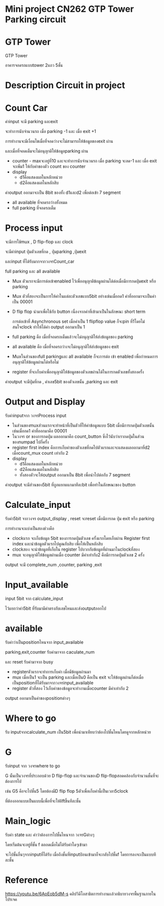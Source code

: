 # Mini project CN262 GTP Tower Parking circuit
# GTP Tower

GTP Tower 

อาคารจอดรถแบบtower 2แถว 5ชั้น

# Description Circuit in project
# Count Car

ค่าinput จะมี parking และexit

จะทำการนับจำนวนรถ เมื่อ parking -1 และ เมื่อ exit +1

การทำงานจะมีเงื่อนไขเมื่อที่จอดว่างจะไม่สามารถให้ข้อมูลของexit ผ่าน

และเมื่อที่จอดเต็มจะไม่อนุญาติให้ข้อมูลparking ผ่าน

- counter - maxจะอยู่ที่10 และจะทำการนับจำนวนรถ เมื่อ parking จะลด-1 และ เมื่อ exit จะเพิ่ม1 ให้กับค่าของตัว count ของ counter
- display
    - d1คือแสดงผลในหลักหน่วย
    - d2คือแสดงผลในหลักสิบ

ค่าoutput ออกมาจะเป็น 8bit ของทั้ง d1และd2 เพื่อต่อเข้า 7 segment

- all available ที่จอดรถว่างทั้งหมด
- full parking ที่จอดรถเต็ม

# Process input

จะมีการใช้mux , D flip-flop และ clock

จะมีค่าinput ปุ่มตัวเลขที่กด , ปุ่มparking ,ปุ่มexit

และinput ที่ได้รับมากจากวงจรCount_car

 full parking และ all available

- Mux ตัวแรกจะมีการต่อเข้าenabled ไว้เพื่ออนุญาติข้อมูลผ่านได้ต่อเมื่อมีการกดปุ่มexit หรือ parking
- Mux ตัวที่สองจะเป็นการให้ค่าในแต่ละตัวเลขแบบ5bit อย่างเช่นเมื่อกด1 ค่าที่ออกมาจะเป็นค่าเป็น 00001
- D flip flop นำมาเพื่อใช้กับ button เนื่องจากค่าที่เข้ามาเป็นในลักษณะ short term
    
    การต่อเข้าที่ Asynchronous set เมื่อค่าเป็น 1 flipflop value ก็จะpin ที่1โดยไม่สนใจclock ทำให้ได้ค่า output ออกมาเป็น 1
    
- full parking คือ เมื่อที่จอดรถเต็มแล้วจะไม่อนุญาติให้ส่งข้อมูลของ parking
- all available คือ  เมื่อที่จอดรถว่างจะไม่อนุญาติให้ส่งข้อมูลของ exit
- Muxในส่วนของfull parkingและ all available ก็จะการต่อ เข้า enabled เพื่อกำหนดการอนุญาติให้ข้อมูลผ่านได้หรือไม่
- register ที่จะเก็บค่าเพื่ออนุญาติให้ข้อมูลของตัวเลขผ่านได้ในการกดตัวเลขทั้งสองครั้ง

ค่าoutput จะมีปุ่มที่กด , ค่าเลข5bit ของตัวเลขนั้น ,parking และ exit

# Output and Display

รับค่าinputจาก วงจรProcess input 

- ในส่วนของmuxส่วนแรกจะทำหน้าที่เป็นตัวที่ให้ค่าข้อมูลแบบ 5bit เมื่อมีการกดปุ่มตัวเลขนั้น เช่นเมื่อกด1 ค่าที่ออกมาคือ 00001
- ในวงจร or ของการกดปุ่ม ผลออกมาคือ count_button ซึ่งไว้นับว่าเรากดปุ่มในส่วนของnumpad ไปกี่ครั้ง
- register first index  คือการเก็บค่าของตัวเลขที่กดไปตัวแรกและจะแสดงผลออกมาที่d2 เมื่อcount_mux count เท่ากับ 2
- display
    - d1คือแสดงผลในหลักหน่วย
    - d2คือแสดงผลในหลักสิบ
    - ทั้งสองตัวจะให้output ออกมาเป็น 8bit เพื่อนำไปต่อกับ 7 segment

ค่าoutput จะมีส่วนของ5bit ที่ถูกแยกแแกมาทีละbit เพื่อทำในลักษณะของ button

# Calculate_input

รับค่า5bit จากวงจร output_display , reset จะreset เมื่อมีการกด ปุ่ม exit หรือ parking

การทำงานจะแบ่งเป็นสองช่วงคือ

- clockแรก จะเก็บข้อมูล 5bit ของการกดปุ่มตัวเลข ครั้งแรกโดยเก็บผ่าน Register first index และนำข้อมูลตัวแรกไปคูณกับสิบ เพื่อให้เป็นหลักสิบ
- clockสอง จะนำข้อมูลที่เก็บใน register ไปบวกกับข้อมูลที่ผ่านมาในclockที่สอง
- mux จะอนุญาติให้ข้อมูลผ่านเมื่อ counter มีค่าเท่ากับ2 คือมีการกดปุ่มตัวเลข 2 ครั้ง

output จะมี complete_num ,counter, parking ,exit

# Input_available

input 5bit จาก calculate_input

ไว้แยกว่าค่า5bit ที่รับมามีค่าตรงกับเลขไหนและส่งoutputออกไป

# available

รับค่าว่าเป็นpositionไหนจาก input_available

parking,exit,counter รับค่ามาจาก caculate_num

และ reset รับค่ามาจาก busy

- registerตัวแรกจะทำการเก็บค่า เมื่อมีข้อมูลผ่านมา
- mux  เมื่อเป็น1 จะเป็น parking  และเมื่อเป็น0 คือเป็น exit จะให้ข้อมูลผ่านก็ต่อเมื่อ เป็นpositionที่ได้รับมาจากวงจรinput_available
- register ตัวที่สอง ไว้เก็บค่าของข้อมูลจะทำงานเมื่อcounter มีค่าเท่ากับ 2

output ออกมาเป็นค่าของpositionต่างๆ

# Where to go

รับ inputจากcalculate_num เป็น5bit เพื่อนำมาเทียบว่าต้องไปชั้นไหนโดยดูจากหลักหน่วย

# G

รับinput จาก วงจรwhere to go 

G นั้นเป็นวงจรที่ประกอบด้วย D flip-flop และจำนวนของD flip-flopสอดคล้องกับจำนวนชั้นที่จะต้องการไป

เช่น G5 คือจะไปชั้น5 โดยต้องมีD flip flop 5ตัวเพื่อเก็บค่านี้เป็นเวลา5clock

ที่ต้องออกแบบเป็นแบบนี้เพื่อที่จะให้liftขึ้นทีละชั้น

# Main_logic

รับค่า state และ ค่าว่าต้องการไปชั้นไหนจาก วงจรGต่างๆ

โดยเริ่มต้นจะอยู่ที่ชั้น f ตลอดเมื่อไม่ได้รับค่าใดๆเข้ามา

จะไปชั้นอื่นๆจากinputที่ได้รับ เมื่อถึงชั้นที่inputป้อนเข้ามาก็จะกลับไปชั้นf โดยการลงจะเป็นแบบทีละชั้น

# Reference
https://youtu.be/6AoEob5dM-s
คลิปวิดีโอสาธิตการทำงานเเล้วอธิบายวงจรพื้นฐานภายในโปรเจค

